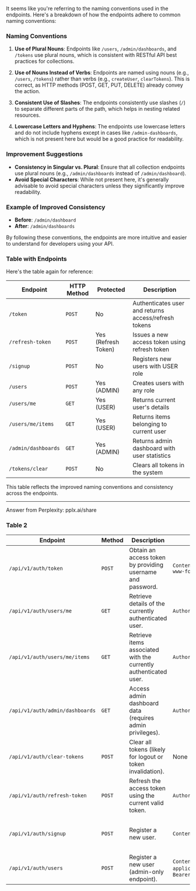 It seems like you're referring to the naming conventions used in the endpoints. Here's a breakdown of how the endpoints adhere to common naming conventions:

### **Naming Conventions**
1. **Use of Plural Nouns**: Endpoints like `/users`, `/admin/dashboards`, and `/tokens` use plural nouns, which is consistent with RESTful API best practices for collections.

2. **Use of Nouns Instead of Verbs**: Endpoints are named using nouns (e.g., `/users`, `/tokens`) rather than verbs (e.g., `createUser`, `clearTokens`). This is correct, as HTTP methods (POST, GET, PUT, DELETE) already convey the action.

3. **Consistent Use of Slashes**: The endpoints consistently use slashes (`/`) to separate different parts of the path, which helps in nesting related resources.

4. **Lowercase Letters and Hyphens**: The endpoints use lowercase letters and do not include hyphens except in cases like `/admin-dashboards`, which is not present here but would be a good practice for readability.

### **Improvement Suggestions**
- **Consistency in Singular vs. Plural**: Ensure that all collection endpoints use plural nouns (e.g., `/admin/dashboards` instead of `/admin/dashboard`).
- **Avoid Special Characters**: While not present here, it's generally advisable to avoid special characters unless they significantly improve readability.

### **Example of Improved Consistency**
- **Before**: `/admin/dashboard`
- **After**: `/admin/dashboards`

By following these conventions, the endpoints are more intuitive and easier to understand for developers using your API.

### **Table with Endpoints**
Here's the table again for reference:

| **Endpoint**                  | **HTTP Method** | **Protected** | **Description**                                  |
|-------------------------------|-----------------|---------------|--------------------------------------------------|
| `/token`                      | `POST`          | No            | Authenticates user and returns access/refresh tokens |
| `/refresh-token`              | `POST`          | Yes (Refresh Token) | Issues a new access token using refresh token       |
| `/signup`                     | `POST`          | No            | Registers new users with USER role                |
| `/users`                      | `POST`          | Yes (ADMIN)   | Creates users with any role                        |
| `/users/me`                   | `GET`           | Yes (USER)    | Returns current user's details                     |
| `/users/me/items`             | `GET`           | Yes (USER)    | Returns items belonging to current user            |
| `/admin/dashboards`           | `GET`           | Yes (ADMIN)   | Returns admin dashboard with user statistics        |
| `/tokens/clear`               | `POST`          | No            | Clears all tokens in the system                   |

This table reflects the improved naming conventions and consistency across the endpoints.

---
Answer from Perplexity: pplx.ai/share

### Table 2
| **Endpoint** | **Method** | **Description** | **Headers** | **Body/Data** |
| --- | --- | --- | --- | --- |
| `/api/v1/auth/token` | `POST` | Obtain an access token by providing username and password. | `Content-Type: application/x-www-form-urlencoded` | `username=<email>&password=<password>` |
| `/api/v1/auth/users/me` | `GET` | Retrieve details of the currently authenticated user. | `Authorization: Bearer $ACCESS` | None |
| `/api/v1/auth/users/me/items` | `GET` | Retrieve items associated with the currently authenticated user. | `Authorization: Bearer $ACCESS` | None |
| `/api/v1/auth/admin/dashboards` | `GET` | Access admin dashboard data (requires admin privileges). | `Authorization: Bearer $ACCESS` | None |
| `/api/v1/auth/clear-tokens` | `POST` | Clear all tokens (likely for logout or token invalidation). | None | None |
| `/api/v1/auth/refresh-token` | `POST` | Refresh the access token using the current valid token. | `Authorization: Bearer $ACCESS` | None |
| `/api/v1/auth/signup` | `POST` | Register a new user. | `Content-Type: application/json` | `{ "username": "brucewayne", "email": "brucewayne@ibm.com", "password": "maGazine1!", ... }` |
| `/api/v1/auth/users` | `POST` | Register a new user (admin-only endpoint). | `Content-Type: application/json`, `Authorization: Bearer $ACCESS_TOKEN` | `{ "username": "tim123", "email": "tim123@ibm.com", "password": "maGazine1!", ... }` |